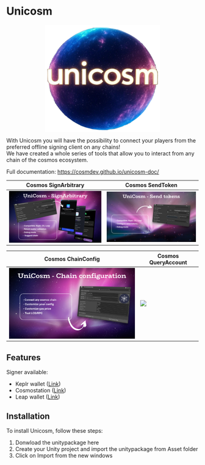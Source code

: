 # Unicosm

<p align="center">
<img src="https://github.com/cosmDev/Unicosm/blob/main/Icon/github/unicosm3.png" 
        alt="Picture" 
        width="300" 
        style="display: block; margin: 0 auto" />
</p>      

With Unicosm you will have the possibility to connect your players from the preferred offline signing client on any chains!  
We have created a whole series of tools that allow you to interact from any chain of the cosmos ecosystem.  

Full documentation:
https://cosmdev.github.io/unicosm-doc/

| Cosmos SignArbitrary      | Cosmos SendToken |
| ----------- | ----------- |
| <img src="https://github.com/cosmDev/Unicosm/blob/main/Icon/github/unicosm1.png" width="400"> | <img src="https://github.com/cosmDev/Unicosm/blob/main/Icon/github/unicosm4.png" width="400"> |

| Cosmos ChainConfig      | Cosmos QueryAccount |
| ----------- | ----------- |
| <img src="https://github.com/cosmDev/Unicosm/blob/main/Icon/github/unicosm5.png" width="400">   | <img src="https://github.com/cosmDev/Unicosm/blob/main/Icon/github/unicosm6.png" width="400"> |


## Features
Signer available:
- Keplr wallet ([Link](https://www.keplr.app/get))
- Cosmostation ([Link](https://www.cosmostation.io/products/cosmostation_extension))
- Leap wallet ([Link](https://www.leapwallet.io/extension)) 

## Installation

To install Unicosm, follow these steps:

1. Donwload the unitypackage here
2. Create your Unity project and import the unitypackage from Asset folder
3. Click on Import from the new windows

